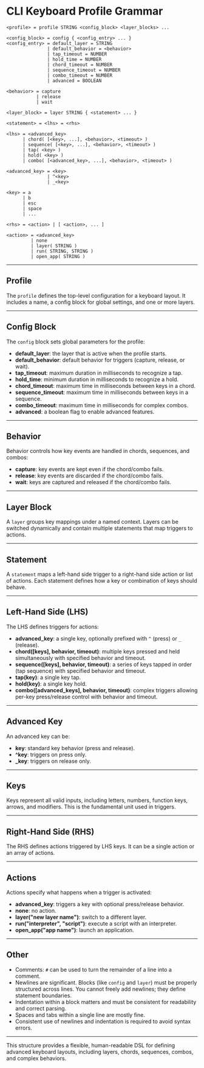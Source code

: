 # CLI Keyboard Profile Grammar

```
<profile> = profile STRING <config_block> <layer_blocks> ...

<config_block> = config { <config_entry> ... }
<config_entry> = default_layer = STRING
               | default_behavior = <behavior>
               | tap_timeout = NUMBER
               | hold_time = NUMBER
               | chord_timeout = NUMBER
               | sequence_timeout = NUMBER
               | combo_timeout = NUMBER
               | advanced = BOOLEAN

<behavior> = capture
           | release
           | wait

<layer_block> = layer STRING { <statement> ... }

<statement> = <lhs> = <rhs>

<lhs> = <advanced_key>
      | chord( [<key>, ...], <behavior>, <timeout> )
      | sequence( [<key>, ...], <behavior>, <timeout> )
      | tap( <key> )
      | hold( <key> )
      | combo( [<advanced_key>, ...], <behavior>, <timeout> )

<advanced_key> = <key>
               | ^<key>
               | _<key>

<key> = a
      | b
      | esc
      | space
      | ...

<rhs> = <action> | [ <action>, ... ]

<action> = <advanced_key>
         | none
         | layer( STRING )
         | run( STRING, STRING )
         | open_app( STRING )
```

---

## Profile

The `profile` defines the top-level configuration for a keyboard layout. It includes a name, a config block for global settings, and one or more layers.

---

## Config Block

The `config` block sets global parameters for the profile:

- **default_layer**: the layer that is active when the profile starts.  
- **default_behavior**: default behavior for triggers (capture, release, or wait).  
- **tap_timeout**: maximum duration in milliseconds to recognize a tap.  
- **hold_time**: minimum duration in milliseconds to recognize a hold.  
- **chord_timeout**: maximum time in milliseconds between keys in a chord.  
- **sequence_timeout**: maximum time in milliseconds between keys in a sequence.  
- **combo_timeout**: maximum time in milliseconds for complex combos.  
- **advanced**: a boolean flag to enable advanced features.

---

## Behavior

Behavior controls how key events are handled in chords, sequences, and combos:

- **capture**: key events are kept even if the chord/combo fails.  
- **release**: key events are discarded if the chord/combo fails.  
- **wait**: keys are captured and released if the chord/combo fails.

---

## Layer Block

A `layer` groups key mappings under a named context. Layers can be switched dynamically and contain multiple statements that map triggers to actions.

---

## Statement

A `statement` maps a left-hand side trigger to a right-hand side action or list of actions. Each statement defines how a key or combination of keys should behave.

---

## Left-Hand Side (LHS)

The LHS defines triggers for actions:

- **advanced_key**: a single key, optionally prefixed with `^` (press) or `_` (release).
- **chord([keys], behavior, timeout)**: multiple keys pressed and held simultaneously with specified behavior and timeout.
- **sequence([keys], behavior, timeout)**: a series of keys tapped in order (tap sequence) with specified behavior and timeout.
- **tap(key)**: a single key tap.
- **hold(key)**: a single key hold.
- **combo([advanced_keys], behavior, timeout)**: complex triggers allowing per-key press/release control with behavior and timeout.

---

## Advanced Key

An advanced key can be:

- **key**: standard key behavior (press and release).  
- **^key**: triggers on press only.  
- **_key**: triggers on release only.

---

## Keys

Keys represent all valid inputs, including letters, numbers, function keys, arrows, and modifiers. This is the fundamental unit used in triggers.

---

## Right-Hand Side (RHS)

The RHS defines actions triggered by LHS keys. It can be a single action or an array of actions.

---

## Actions

Actions specify what happens when a trigger is activated:

- **advanced_key**: triggers a key with optional press/release behavior.
- **none**: no action.
- **layer("new layer name")**: switch to a different layer.
- **run("interpreter", "script")**: execute a script with an interpreter.
- **open_app("app name")**: launch an application.

---

## Other

- Comments: `#` can be used to turn the remainder of a line into a comment.  
- Newlines are significant. Blocks (like `config` and `layer`) must be properly structured across lines. You cannot freely add newlines; they define statement boundaries.  
- Indentation within a block matters and must be consistent for readability and correct parsing.  
- Spaces and tabs within a single line are mostly fine.  
- Consistent use of newlines and indentation is required to avoid syntax errors.

---

This structure provides a flexible, human-readable DSL for defining advanced keyboard layouts, including layers, chords, sequences, combos, and complex behaviors.
